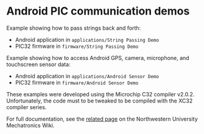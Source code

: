 Android PIC communication demos
===============================

Example showing how to pass strings back and forth:
- Android application in `applications/String Passing Demo`
- PIC32 firmware in `firmware/String Passing Demo`

Example showing how to access Android GPS, camera, microphone, and touchscreen sensor data:
- Android application in `applications/Android Sensor Demo`
- PIC32 firmware in `firmware/Android Sensor Demo`

These examples were developed using the Microchip C32 compiler v2.0.2. Unfortunately, the code must to be tweaked to be compiled with the XC32 compiler series.

For full documentation, see the [related page](http://hades.mech.northwestern.edu/index.php/Interfacing_the_PIC32_with_an_Android_device) on the Northwestern University Mechatronics Wiki.
